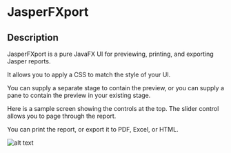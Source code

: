 JasperFXport 
==========



## Description

JasperFXport is a pure JavaFX UI for previewing, printing, and exporting Jasper reports.

It allows you to apply a CSS to match the style of your UI.

You can supply a separate stage to contain the preview, or you can supply a pane to contain the preview in your existing stage.

Here is a sample screen showing the controls at the top. The slider control allows you to page through the report. 

You can print the report, or export it to PDF, Excel, or HTML.




![alt text](https://github.com/pjacobsma/JasperFXport/edit/main/docs/JasperFXport.JPG?raw=true)


